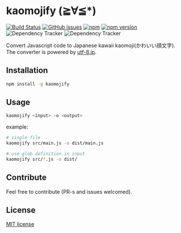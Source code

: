 # kaomojify (≧∀≦*)

[![Build Status](http://img.shields.io/travis/kokororin/kaomojify.svg)](https://travis-ci.org/kokororin/kaomojify)
[![GitHub issues](https://img.shields.io/github/issues/kokororin/kaomojify.svg)](https://github.com/kokororin/kaomojify/issues)
[![npm](https://img.shields.io/npm/dt/kaomojify.svg?maxAge=2592000)]()
[![npm version](https://badge.fury.io/js/kaomojify.svg)](https://badge.fury.io/js/kaomojify)
![Dependency Tracker](https://img.shields.io/david/kokororin/kaomojify.svg "Dependency Tracker") ![Dependency Tracker](https://img.shields.io/david/dev/kokororin/kaomojify.svg "Dependency Tracker")

Convert Javascript code to Japanese kawaii kaomoji(かわいい顔文字).  
The converter is powered by [utf-8.jp](http://utf-8.jp/public/aaencode.html).

## Installation
```bash
npm install -g kaomojify
```

## Usage
```bash
kaomojify <input> -o <output>
```

example:
```bash
# single file
kaomojify src/main.js -o dist/main.js

# use glob definition in input
kaomojify src/*.js -o dist/
```

## Contribute
Feel free to contribute (PR-s and issues welcomed).

## License
[MIT license](http://opensource.org/licenses/mit-license.php)
